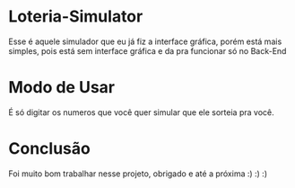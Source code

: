 # Loteria-Simulator

Esse é aquele simulador que eu já fiz a interface gráfica, porém está mais simples, pois está sem interface gráfica e da pra funcionar só no Back-End

# Modo de Usar

É só digitar os numeros que você quer simular que ele sorteia pra você.

# Conclusão
Foi muito bom trabalhar nesse projeto, obrigado e até a próxima :) :) :)
